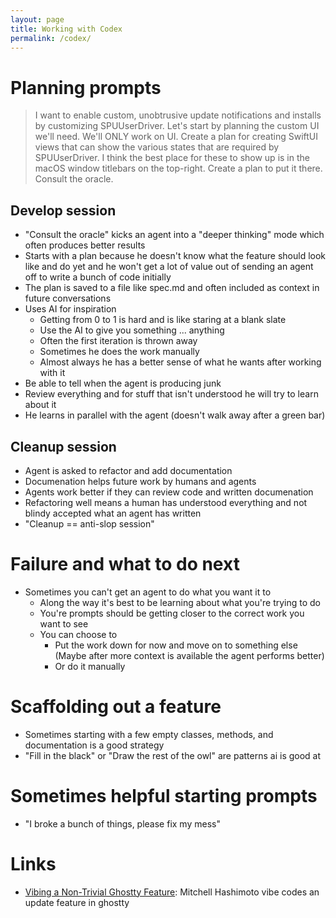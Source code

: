 ```yaml
---
layout: page
title: Working with Codex
permalink: /codex/
---
```


# Planning prompts

> I want to enable custom, unobtrusive update notifications and installs by customizing SPUUserDriver. Let's start by planning the custom UI we'll need. We'll ONLY work on UI. Create a plan for creating SwiftUI views that can show the various states that are required by SPUUserDriver. I think the best place for these to show up is in the macOS window titlebars on the top-right. Create a plan to put it there. Consult the oracle.

## Develop session

* "Consult the oracle" kicks an agent into a "deeper thinking" mode which often produces better results
* Starts with a plan because he doesn't know what the feature should look like and do yet and he won't get a lot of value out of sending an agent off to write a bunch of code initially
* The plan is saved to a file like spec.md and often included as context in future conversations
* Uses AI for inspiration
  * Getting from 0 to 1 is hard and is like staring at a blank slate
  * Use the AI to give you something ... anything
  * Often the first iteration is thrown away
  * Sometimes he does the work manually
  * Almost always he has a better sense of what he wants after working with it
* Be able to tell when the agent is producing junk
* Review everything and for stuff that isn't understood he will try to learn about it
* He learns in parallel with the agent (doesn't walk away after a green bar)

## Cleanup session

* Agent is asked to refactor and add documentation
* Documenation helps future work by humans and agents
* Agents work better if they can review code and written documenation
* Refactoring well means a human has understood everything and not blindy accepted what an agent has written
* "Cleanup == anti-slop session"

# Failure and what to do next

* Sometimes you can't get an agent to do what you want it to
  * Along the way it's best to be learning about what you're trying to do
  * You're prompts should be getting closer to the correct work you want to see
  * You can choose to
    * Put the work down for now and move on to something else (Maybe after more context is available the agent performs better)
    * Or do it manually

# Scaffolding out a feature

* Sometimes starting with a few empty classes, methods, and documentation is a good strategy
* "Fill in the black" or "Draw the rest of the owl" are patterns ai is good at

# Sometimes helpful starting prompts

* "I broke a bunch of things, please fix my mess"

# Links

* [Vibing a Non-Trivial Ghostty Feature](https://mitchellh.com/writing/non-trivial-vibing): Mitchell Hashimoto vibe codes an update feature in ghostty
